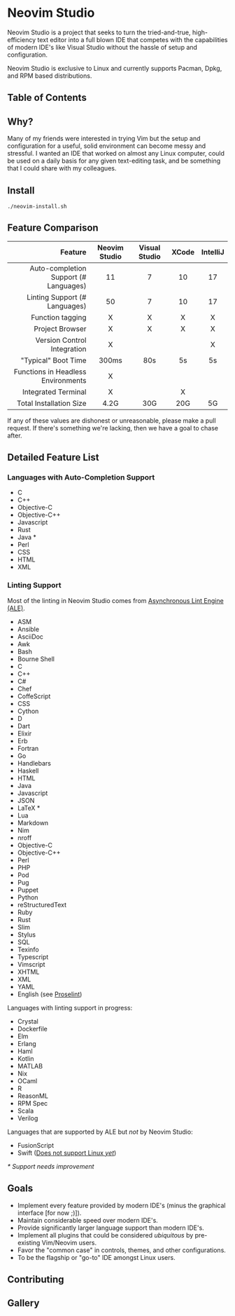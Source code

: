 # __Neovim Studio__

Neovim Studio is a project that seeks to turn the tried-and-true, high-efficiency text editor into a full blown IDE that
competes with the capabilities of modern IDE's like Visual Studio without the hassle of setup and
configuration.

Neovim Studio is exclusive to Linux and currently supports Pacman, Dpkg, and RPM based distributions.

## Table of Contents

## Why?

Many of my friends were interested in trying Vim but the setup and configuration for a useful, solid environment can become
messy and stressful. I wanted an IDE that worked on almost any Linux computer, could be used on a daily basis for any given
text-editing task, and be something that I could share with my colleagues.

## Install

`./neovim-install.sh`

## Feature Comparison

| Feature | Neovim Studio | Visual Studio | XCode | IntelliJ |
| -------:|:-------------:|:-------------:|:-------:|:--------:|
| Auto-completion Support (# Languages) | 11 | 7 | 10 | 17 |
| Linting Support (# Languages)         | 50 | 7 | 10 | 17 |
| Function tagging                      | X | X | X | X |
| Project Browser                       | X | X | X | X |
| Version Control Integration           | X |  |  | X |
| "Typical" Boot Time                   | 300ms | 80s | 5s | 5s |
| Functions in Headless Environments    | X |  |  |  |
| Integrated Terminal                   | X |  | X |  |
| Total Installation Size               | 4.2G | 30G | 20G | 5G |

If any of these values are dishonest or unreasonable, please make a pull request. If there's something we're lacking, then
we have a goal to chase after.

## Detailed Feature List

### Languages with Auto-Completion Support

+ C
+ C++
+ Objective-C
+ Objective-C++
+ Javascript
+ Rust
+ Java *
+ Perl
+ CSS
+ HTML
+ XML

### Linting Support
Most of the linting in Neovim Studio comes from [Asynchronous Lint Engine (ALE)](https://github.com/w0rp/ale).

+ ASM
+ Ansible
+ AsciiDoc
+ Awk
+ Bash
+ Bourne Shell
+ C
+ C++
+ C#
+ Chef
+ CoffeScript
+ CSS
+ Cython
+ D
+ Dart
+ Elixir
+ Erb
+ Fortran
+ Go
+ Handlebars
+ Haskell
+ HTML
+ Java
+ Javascript
+ JSON
+ LaTeX *
+ Lua
+ Markdown
+ Nim
+ nroff
+ Objective-C
+ Objective-C++
+ Perl
+ PHP
+ Pod
+ Pug
+ Puppet
+ Python
+ reStructuredText
+ Ruby
+ Rust
+ Slim
+ Stylus
+ SQL
+ Texinfo
+ Typescript
+ Vimscript
+ XHTML
+ XML
+ YAML
+ English (see [Proselint](https://github.com/amperser/proselint))

Languages with linting support in progress:
+ Crystal
+ Dockerfile
+ Elm
+ Erlang
+ Haml
+ Kotlin
+ MATLAB
+ Nix
+ OCaml
+ R
+ ReasonML
+ RPM Spec
+ Scala
+ Verilog

Languages that are supported by ALE but _not_ by Neovim Studio:
+ FusionScript
+ Swift ([Does not support Linux _yet_](https://github.com/realm/SwiftLint/issues/732))

_\* Support needs improvement_

## Goals

+ Implement every feature provided by modern IDE's (minus the graphical interface [for now ;)]).
+ Maintain considerable speed over modern IDE's.
+ Provide significantly larger language support than modern IDE's.
+ Implement all plugins that could be considered _ubiquitous_ by pre-existing Vim/Neovim users.
+ Favor the "common case" in controls, themes, and other configurations.
+ To be the flagship or "go-to" IDE amongst Linux users.

## Contributing

## Gallery
